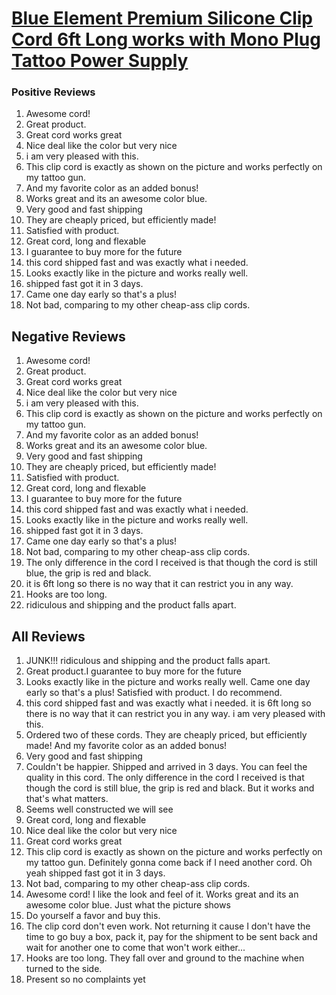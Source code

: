 # [Blue Element Premium Silicone Clip Cord 6ft Long works with Mono Plug Tattoo Power Supply](https://products.checkmycream.com/products/Blue-Element-Premium-Silicone-Clip-Cord-6ft-Long-works-with-Mono-Plug-Tattoo-Power-Supply.html)

### Positive Reviews

<ol>
      <li>Awesome cord!</li>
      <li>Great product.</li>
      <li>Great cord works great</li>
      <li>Nice deal like the color but very nice</li>
      <li>i am very pleased with this.</li>
      <li>This clip cord is exactly as shown on the picture and works perfectly on my tattoo gun.</li>
      <li>And my favorite color as an added bonus!</li>
      <li>Works great and its an awesome color blue.</li>
      <li>Very good and fast shipping</li>
      <li>They are cheaply priced, but efficiently made!</li>
      <li>Satisfied with product.</li>
      <li>Great cord, long and flexable</li>
      <li>I guarantee to buy more for the future</li>
      <li>this cord shipped fast and was exactly what i needed.</li>
      <li>Looks exactly like in the picture and works really well.</li>
      <li>shipped fast got it in 3 days.</li>
      <li>Came one day early so that&#x27;s a plus!</li>
      <li>Not bad, comparing to my other cheap-ass clip cords.</li>
</ol>


<h2>Negative Reviews</h2>
<ol>
<li> Awesome cord!</li>
<li> Great product.</li>
<li> Great cord works great</li>
<li> Nice deal like the color but very nice</li>
<li> i am very pleased with this.</li>
<li> This clip cord is exactly as shown on the picture and works perfectly on my tattoo gun.</li>
<li> And my favorite color as an added bonus!</li>
<li> Works great and its an awesome color blue.</li>
<li> Very good and fast shipping</li>
<li> They are cheaply priced, but efficiently made!</li>
<li> Satisfied with product.</li>
<li> Great cord, long and flexable</li>
<li> I guarantee to buy more for the future</li>
<li> this cord shipped fast and was exactly what i needed.</li>
<li> Looks exactly like in the picture and works really well.</li>
<li> shipped fast got it in 3 days.</li>
<li> Came one day early so that&#x27;s a plus!</li>
<li> Not bad, comparing to my other cheap-ass clip cords.</li>
<li> The only difference in the cord I received is that though the cord is still blue, the grip is red and black.</li>
<li> it is 6ft long so there is no way that it can restrict you in any way.</li>
<li> Hooks are too long.</li>
<li> ridiculous and shipping and the product falls apart.</li>
</ol>

<h2>All Reviews</h2>

<ol>
    <li> JUNK!!! ridiculous and shipping and the product falls apart.</li>
    <li> Great product.I guarantee to buy more for the future</li>
    <li> Looks exactly like in the picture and works really well. Came one day early so that&#x27;s a plus! Satisfied with product. I do recommend.</li>
    <li> this cord shipped fast and was exactly what i needed. it is 6ft long so there is no way that it can restrict you in any way. i am very pleased with this.</li>
    <li> Ordered two of these cords. They are cheaply priced, but efficiently made! And my favorite color as an added bonus!</li>
    <li> Very good and fast shipping</li>
    <li> Couldn&#x27;t be happier. Shipped and arrived in 3 days. You can feel the quality in this cord. The only difference in the cord I received is that though the cord is still blue, the grip is red and black. But it works and that&#x27;s what matters.</li>
    <li> Seems well constructed we will see</li>
    <li> Great cord, long and flexable</li>
    <li> Nice deal like the color but very nice</li>
    <li> Great cord works great</li>
    <li> This clip cord is exactly as shown on the picture and works perfectly on my tattoo gun. Definitely gonna come back if I need another cord. Oh yeah shipped fast got it in 3 days.</li>
    <li> Not bad, comparing to my other cheap-ass clip cords.</li>
    <li> Awesome cord! I like the look and feel of it. Works great and its an awesome color blue. Just what the picture shows</li>
    <li> Do yourself a favor and buy this.</li>
    <li> The clip cord don&#x27;t even work. Not returning it cause I don&#x27;t have the time to go buy a box, pack it, pay for the shipment to be sent back and wait for another one to come that won&#x27;t work either...</li>
    <li> Hooks are too long. They fall over and ground to the machine when turned to the side.</li>
    <li> Present so no complaints yet</li>
</ol>





